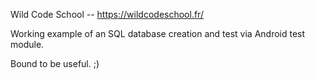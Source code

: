 Wild Code School -- https://wildcodeschool.fr/

Working example of an SQL database creation and test via Android test module.

Bound to be useful. ;)
